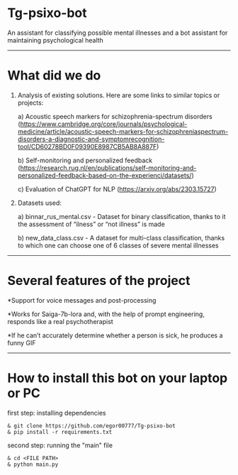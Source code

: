# Tg-psixo-bot
Аn assistant for classifying possible mental illnesses and a bot assistant for maintaining psychological health
_____________________________________________________________________________________
# What did we do
1) Analysis of existing solutions. Here are some links to similar topics or projects:

   a) Acoustic speech markers for schizophrenia-spectrum disorders (https://www.cambridge.org/core/journals/psychological-medicine/article/acoustic-speech-markers-for-schizophreniaspectrum-disorders-a-diagnostic-and-symptomrecognition-tool/CD60278BD0F09390E8987CB5AB8A887F)

   b) Self-monitoring and personalized feedback (https://research.rug.nl/en/publications/self-monitoring-and-personalized-feedback-based-on-the-experienci/datasets/)

   c) Evaluation of ChatGPT for NLP (https://arxiv.org/abs/2303.15727)
   
3) Datasets used:

   a) binnar_rus_mental.csv - Dataset for binary classification, thanks to it the assessment of “ilness” or “not illness” is made
   
   b) new_data_class.csv - A dataset for multi-class classification, thanks to which one can choose one of 6 classes of severe mental illnesses
   
_______________________________________
# Several features of the project
*Support for voice messages and post-processing

*Works for Saiga-7b-lora and, with the help of prompt engineering, responds like a real psychotherapist

*If he can’t accurately determine whether a person is sick, he produces a funny GIF
___________________________________________________
# How to install this bot on your laptop or PC

first step: installing dependencies
```
& git clone https://github.com/egor00777/Tg-psixo-bot
& pip install -r requirements.txt
```

second step: running the "main" file
```
& cd <FILE PATH>
& python main.py
```

